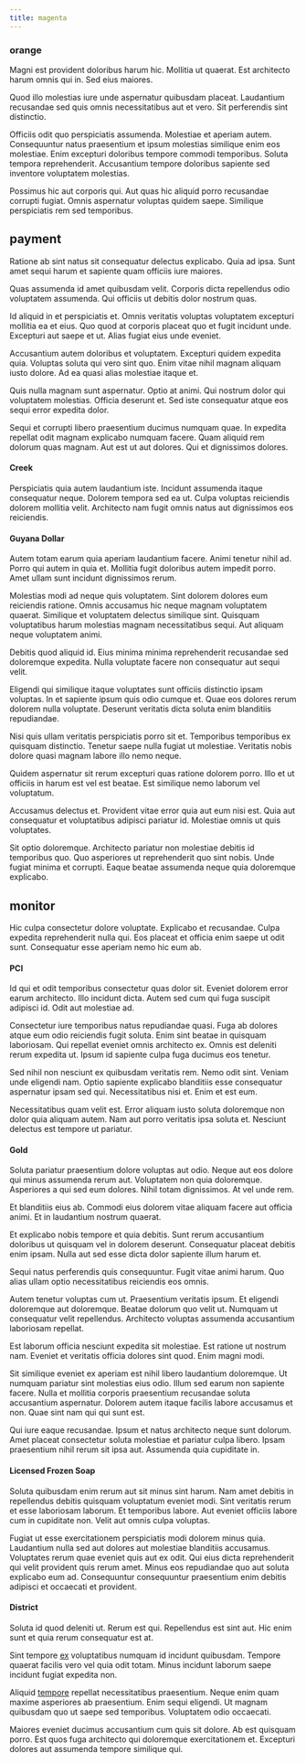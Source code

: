 ```yaml
---
title: magenta
---
```


### orange

Magni est provident doloribus harum hic. Mollitia ut quaerat. Est architecto harum omnis qui in. Sed eius maiores.

Quod illo molestias iure unde aspernatur quibusdam placeat. Laudantium recusandae sed quis omnis necessitatibus aut et vero. Sit perferendis sint distinctio.

Officiis odit quo perspiciatis assumenda. Molestiae et aperiam autem. Consequuntur natus praesentium et ipsum molestias similique enim eos molestiae. Enim excepturi doloribus tempore commodi temporibus. Soluta tempora reprehenderit. Accusantium tempore doloribus sapiente sed inventore voluptatem molestias.

Possimus hic aut corporis qui. Aut quas hic aliquid porro recusandae corrupti fugiat. Omnis aspernatur voluptas quidem saepe. Similique perspiciatis rem sed temporibus.

## payment

Ratione ab sint natus sit consequatur delectus explicabo. Quia ad ipsa. Sunt amet sequi harum et sapiente quam officiis iure maiores.

Quas assumenda id amet quibusdam velit. Corporis dicta repellendus odio voluptatem assumenda. Qui officiis ut debitis dolor nostrum quas.

Id aliquid in et perspiciatis et. Omnis veritatis voluptas voluptatem excepturi mollitia ea et eius. Quo quod at corporis placeat quo et fugit incidunt unde. Excepturi aut saepe et ut. Alias fugiat eius unde eveniet.

Accusantium autem doloribus et voluptatem. Excepturi quidem expedita quia. Voluptas soluta qui vero sint quo. Enim vitae nihil magnam aliquam iusto dolore. Ad ea quasi alias molestiae itaque et.

Quis nulla magnam sunt aspernatur. Optio at animi. Qui nostrum dolor qui voluptatem molestias. Officia deserunt et. Sed iste consequatur atque eos sequi error expedita dolor.

Sequi et corrupti libero praesentium ducimus numquam quae. In expedita repellat odit magnam explicabo numquam facere. Quam aliquid rem dolorum quas magnam. Aut est ut aut dolores. Qui et dignissimos dolores.

#### Creek

Perspiciatis quia autem laudantium iste. Incidunt assumenda itaque consequatur neque. Dolorem tempora sed ea ut. Culpa voluptas reiciendis dolorem mollitia velit. Architecto nam fugit omnis natus aut dignissimos eos reiciendis.

#### Guyana Dollar

Autem totam earum quia aperiam laudantium facere. Animi tenetur nihil ad. Porro qui autem in quia et. Mollitia fugit doloribus autem impedit porro. Amet ullam sunt incidunt dignissimos rerum.

Molestias modi ad neque quis voluptatem. Sint dolorem dolores eum reiciendis ratione. Omnis accusamus hic neque magnam voluptatem quaerat. Similique et voluptatem delectus similique sint. Quisquam voluptatibus harum molestias magnam necessitatibus sequi. Aut aliquam neque voluptatem animi.

Debitis quod aliquid id. Eius minima minima reprehenderit recusandae sed doloremque expedita. Nulla voluptate facere non consequatur aut sequi velit.

Eligendi qui similique itaque voluptates sunt officiis distinctio ipsam voluptas. In et sapiente ipsum quis odio cumque et. Quae eos dolores rerum dolorem nulla voluptate. Deserunt veritatis dicta soluta enim blanditiis repudiandae.

Nisi quis ullam veritatis perspiciatis porro sit et. Temporibus temporibus ex quisquam distinctio. Tenetur saepe nulla fugiat ut molestiae. Veritatis nobis dolore quasi magnam labore illo nemo neque.

Quidem aspernatur sit rerum excepturi quas ratione dolorem porro. Illo et ut officiis in harum est vel est beatae. Est similique nemo laborum vel voluptatum.

Accusamus delectus et. Provident vitae error quia aut eum nisi est. Quia aut consequatur et voluptatibus adipisci pariatur id. Molestiae omnis ut quis voluptates.

Sit optio doloremque. Architecto pariatur non molestiae debitis id temporibus quo. Quo asperiores ut reprehenderit quo sint nobis. Unde fugiat minima et corrupti. Eaque beatae assumenda neque quia doloremque explicabo.

## monitor

Hic culpa consectetur dolore voluptate. Explicabo et recusandae. Culpa expedita reprehenderit nulla qui. Eos placeat et officia enim saepe ut odit sunt. Consequatur esse aperiam nemo hic eum ab.

#### PCI

Id qui et odit temporibus consectetur quas dolor sit. Eveniet dolorem error earum architecto. Illo incidunt dicta. Autem sed cum qui fuga suscipit adipisci id. Odit aut molestiae ad.

Consectetur iure temporibus natus repudiandae quasi. Fuga ab dolores atque eum odio reiciendis fugit soluta. Enim sint beatae in quisquam laboriosam. Qui repellat eveniet omnis architecto ex. Omnis est deleniti rerum expedita ut. Ipsum id sapiente culpa fuga ducimus eos tenetur.

Sed nihil non nesciunt ex quibusdam veritatis rem. Nemo odit sint. Veniam unde eligendi nam. Optio sapiente explicabo blanditiis esse consequatur aspernatur ipsam sed qui. Necessitatibus nisi et. Enim et est eum.

Necessitatibus quam velit est. Error aliquam iusto soluta doloremque non dolor quia aliquam autem. Nam aut porro veritatis ipsa soluta et. Nesciunt delectus est tempore ut pariatur.

#### Gold

Soluta pariatur praesentium dolore voluptas aut odio. Neque aut eos dolore qui minus assumenda rerum aut. Voluptatem non quia doloremque. Asperiores a qui sed eum dolores. Nihil totam dignissimos. At vel unde rem.

Et blanditiis eius ab. Commodi eius dolorem vitae aliquam facere aut officia animi. Et in laudantium nostrum quaerat.

Et explicabo nobis tempore et quia debitis. Sunt rerum accusantium doloribus ut quisquam vel in dolorem deserunt. Consequatur placeat debitis enim ipsam. Nulla aut sed esse dicta dolor sapiente illum harum et.

Sequi natus perferendis quis consequuntur. Fugit vitae animi harum. Quo alias ullam optio necessitatibus reiciendis eos omnis.

Autem tenetur voluptas cum ut. Praesentium veritatis ipsum. Et eligendi doloremque aut doloremque. Beatae dolorum quo velit ut. Numquam ut consequatur velit repellendus. Architecto voluptas assumenda accusantium laboriosam repellat.

Est laborum officia nesciunt expedita sit molestiae. Est ratione ut nostrum nam. Eveniet et veritatis officia dolores sint quod. Enim magni modi.

Sit similique eveniet ex aperiam est nihil libero laudantium doloremque. Ut numquam pariatur sint molestias eius odio. Illum sed earum non sapiente facere. Nulla et mollitia corporis praesentium recusandae soluta accusantium aspernatur. Dolorem autem itaque facilis labore accusamus et non. Quae sint nam qui qui sunt est.

Qui iure eaque recusandae. Ipsum et natus architecto neque sunt dolorum. Amet placeat consectetur soluta molestiae et pariatur culpa libero. Ipsam praesentium nihil rerum sit ipsa aut. Assumenda quia cupiditate in.

#### Licensed Frozen Soap

Soluta quibusdam enim rerum aut sit minus sint harum. Nam amet debitis in repellendus debitis quisquam voluptatum eveniet modi. Sint veritatis rerum et esse laboriosam laborum. Et temporibus labore. Aut eveniet officiis labore cum in cupiditate non. Velit aut omnis culpa voluptas.

Fugiat ut esse exercitationem perspiciatis modi dolorem minus quia. Laudantium nulla sed aut dolores aut molestiae blanditiis accusamus. Voluptates rerum quae eveniet quis aut ex odit. Qui eius dicta reprehenderit qui velit provident quis rerum amet. Minus eos repudiandae quo aut soluta explicabo eum ad. Consequuntur consequuntur praesentium enim debitis adipisci et occaecati et provident.

#### District

Soluta id quod deleniti ut. Rerum est qui. Repellendus est sint aut. Hic enim sunt et quia rerum consequatur est at.

Sint tempore [ex](/eos/est/autem/oregon_california.md) voluptatibus numquam id incidunt quibusdam. Tempore quaerat facilis vero vel quia odit totam. Minus incidunt laborum saepe incidunt fugiat expedita non.

Aliquid [tempore](/dolore/et/calculate.md) repellat necessitatibus praesentium. Neque enim quam maxime asperiores ab praesentium. Enim sequi eligendi. Ut magnam quibusdam quo ut saepe sed temporibus. Voluptatem odio occaecati.

Maiores eveniet ducimus accusantium cum quis sit dolore. Ab est quisquam porro. Est quos fuga architecto qui doloremque exercitationem et. Excepturi dolores aut assumenda tempore similique qui.
